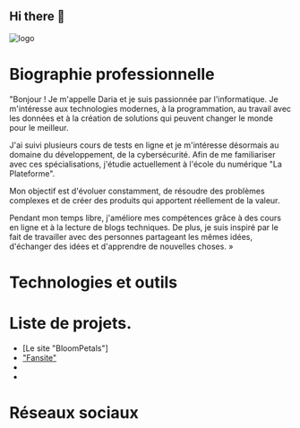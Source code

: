 ## Hi there 👋
![logo](https://cdn.prod.website-files.com/6201296d337c6b1b479363bf/646dd674d20db02bdf191cbe_les%2Bconventions%2Bde%2Bcodage.webp) 
# Biographie professionnelle
"Bonjour ! Je m'appelle Daria et je suis passionnée par l'informatique. Je m'intéresse aux technologies modernes, à la programmation, au travail avec les données et à la création de solutions qui peuvent changer le monde pour le meilleur.

J'ai suivi plusieurs cours de tests en ligne et je m'intéresse désormais au domaine du développement, de la cybersécurité. Afin de me familiariser avec ces spécialisations, j'étudie actuellement à l'école du numérique "La Plateforme".

Mon objectif est d'évoluer constamment, de résoudre des problèmes complexes et de créer des produits qui apportent réellement de la valeur.

Pendant mon temps libre, j'améliore mes compétences grâce à des cours en ligne et à la lecture de blogs techniques. De plus, je suis inspiré par le fait de travailler avec des personnes partageant les mêmes idées, d'échanger des idées et d'apprendre de nouvelles choses. »

# Technologies et outils


# Liste de projets.
* [Le site "BloomPetals"]
* ["Fansite"](https://github.com/amina-taleb/Fansite_G5/tree/main) 
*
*

# Réseaux sociaux

<!--
**daria-marchenko-d/daria-marchenko-d** is a ✨ _special_ ✨ repository because its `README.md` (this file) appears on your GitHub profile.

Here are some ideas to get you started:

- 🔭 I’m currently working on ...
- 🌱 I’m currently learning ...
- 👯 I’m looking to collaborate on ...
- 🤔 I’m looking for help with ...
- 💬 Ask me about ...
- 📫 How to reach me: ...
- 😄 Pronouns: ...
- ⚡ Fun fact: ...
-->

